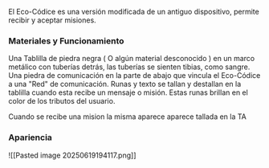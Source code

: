 El Eco-Códice es una versión modificada de un antiguo dispositivo, permite recibir y aceptar misiones.
### Materiales y Funcionamiento
Una Tablilla de piedra negra ( O algún material desconocido ) en un marco metálico con tuberías detrás, las tuberías se sienten tibias, como sangre. 
Una piedra de comunicación en la parte de abajo que vincula el Eco-Códice a una "Red" de comunicación. Runas y texto se tallan y destallan en la tablilla cuando esta recibe un mensaje o misión. Estas runas brillan en el color de los tributos del usuario.

Cuando se recibe una mision la misma aparece aparece tallada en la TA
### Apariencia
![[Pasted image 20250619194117.png]]